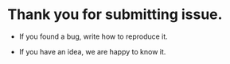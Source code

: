 # Thank you for submitting issue.

- If you found a bug, write how to reproduce it.

- If you have an idea, we are happy to know it.
